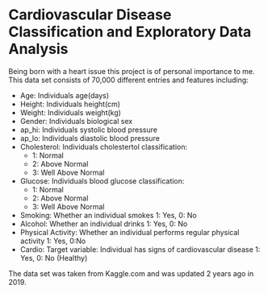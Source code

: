 # Cardiovascular Disease Classification and Exploratory Data Analysis

Being born with a heart issue this project is of personal importance to me. This data set consists of 70,000 different entries and features including:

- Age: Individuals age(days)
- Height: Individuals height(cm)
- Weight: Individuals weight(kg)
- Gender: Individuals biological sex
- ap_hi: Individuals systolic blood pressure 
- ap_lo: Individuals diastolic blood pressure
- Cholesterol: Individuals cholestertol classification:
  - 1: Normal
  - 2: Above Normal
  - 3: Well Above Normal
- Glucose: Individuals blood glucose classification:
  - 1: Normal
  - 2: Above Normal
  - 3: Well Above Normal
- Smoking: Whether an individual smokes 1: Yes, 0: No
- Alcohol: Whether an individual drinks 1: Yes, 0: No
- Physical Activity: Whether an individual performs regular physical activity 1: Yes, 0:No
- Cardio: Target variable: Individual has signs of cardiovascular disease 1: Yes, 0: No (Healthy)

The data set was taken from Kaggle.com and was updated 2 years ago in 2019. 
